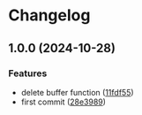 # Changelog

## 1.0.0 (2024-10-28)


### Features

* delete buffer function ([11fdf55](https://github.com/shabaraba/pile.nvim/commit/11fdf55389eaa25cf914dcba4f167fe075936a54))
* first commit ([28e3989](https://github.com/shabaraba/pile.nvim/commit/28e3989c974e6852f2714539f2cf9eee3e70babd))
